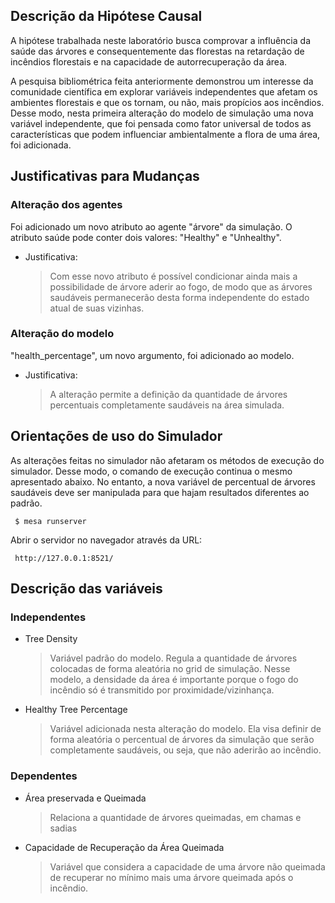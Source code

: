 ## Descrição da Hipótese Causal

A hipótese trabalhada neste laboratório busca comprovar a influência da saúde das árvores e consequentemente das florestas na retardação de incêndios florestais e na capacidade de autorrecuperação da área.

A pesquisa bibliométrica feita anteriormente demonstrou um interesse da comunidade científica em explorar variáveis independentes que afetam os ambientes florestais e que os tornam, ou não, mais propícios aos incêndios. Desse modo, nesta primeira alteração do modelo de simulação uma nova variável independente, que foi pensada como fator universal de todos as características que podem influenciar ambientalmente a flora de uma área, foi adicionada.

  

## Justificativas para Mudanças

### Alteração dos agentes
Foi adicionado um novo atributo ao agente "árvore" da simulação. O atributo saúde pode conter dois valores: "Healthy" e "Unhealthy".

- Justificativa:
	> Com esse novo atributo é possível condicionar ainda mais a possibilidade de árvore aderir ao fogo, de modo que as árvores saudáveis permanecerão desta forma independente do estado atual de suas vizinhas. 

### Alteração do modelo
"health_percentage", um novo argumento, foi adicionado ao modelo.

- Justificativa:
	>A alteração permite a definição da quantidade de árvores percentuais completamente saudáveis na área simulada.
  

## Orientações de uso do Simulador
As alterações feitas no simulador não afetaram os métodos de execução do simulador. Desse modo, o comando de execução continua o mesmo apresentado abaixo. No entanto, a nova variável de percentual de árvores saudáveis deve ser manipulada para que hajam resultados diferentes ao padrão.
``` 
 $ mesa runserver
```

Abrir o servidor no navegador através da URL:
```
 http://127.0.0.1:8521/
```


## Descrição das variáveis
### Independentes
- Tree Density
	>Variável padrão do modelo. Regula a quantidade de árvores colocadas de forma aleatória no grid de simulação. Nesse modelo, a densidade da área é importante porque o fogo do incêndio só é transmitido por proximidade/vizinhança. 

- Healthy Tree Percentage
	>Variável adicionada nesta alteração do modelo. Ela visa definir de forma aleatória o percentual de árvores da simulação que serão completamente saudáveis, ou seja, que não aderirão ao incêndio.

### Dependentes
- Área preservada e Queimada
	>Relaciona a quantidade de árvores queimadas, em chamas e sadias
- Capacidade de Recuperação da Área Queimada
	>Variável que considera a capacidade de uma árvore não queimada de recuperar no mínimo mais uma árvore queimada após o incêndio.

